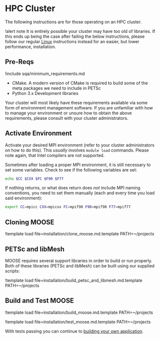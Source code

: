 # HPC Cluster

The following instructions are for those operating on an HPC cluster.

!alert note
It is entirely possible your cluster may have too old of libraries. If this ends up being the case
after failing the below instructions, please follow our regular [Linux](installation/conda.md)
instructions instead for an easier, but lower performance, installation.

## Pre-Reqs

!include sqa/minimum_requirements.md

- CMake. A modern version of CMake is required to build some of the meta packages we need to include
  in PETSc
- Python 3.x Development libraries

Your cluster will most likely have these requirements available via some form of environment
management software. If you are unfamiliar with how to manage your environment or unsure how to
obtain the above requirements, please consult with your cluster administrators.

## Activate Environment

Activate your desired MPI environment (refer to your cluster administrators on how to do this).
This *usually* involves `module load` commands. Please note again, that Intel compilers are not
supported.

Sometimes after loading a proper MPI environment, it is still necessary to set some variables.
Check to see if the following variables are set:

```bash
echo $CC $CXX $FC $F90 $F77
```

If nothing returns, or what does return does *not* include MPI naming conventions, you need to set
them manually (each and every time you load said environment):

```bash
export CC=mpicc CXX=mpicxx FC=mpif90 F90=mpif90 F77=mpif77
```

## Cloning MOOSE

!template load file=installation/clone_moose.md.template PATH=~/projects

## PETSc and libMesh

MOOSE requires several support libraries in order to build or run properly. Both of these libraries
(PETSc and libMesh) can be built using our supplied scripts:

!template load file=installation/build_petsc_and_libmesh.md.template PATH=~/projects

## Build and Test MOOSE

!template load file=installation/build_moose.md.template PATH=~/projects

!template load file=installation/test_moose.md.template PATH=~/projects

With tests passing you can continue to
[building your own application](installation/hpc_new_users.md).
